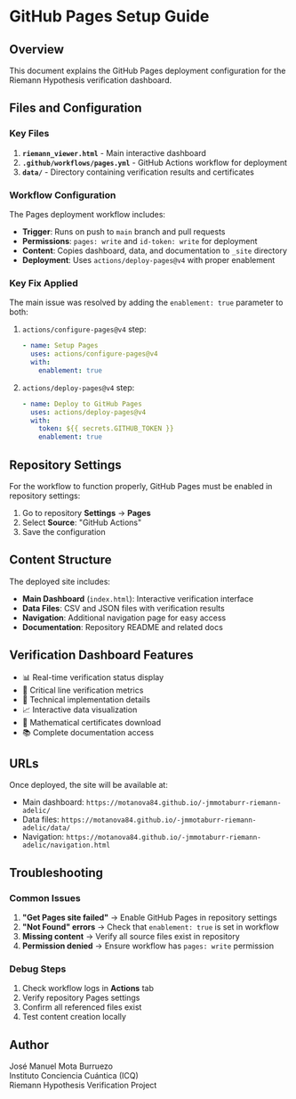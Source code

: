 # GitHub Pages Setup Guide

## Overview

This document explains the GitHub Pages deployment configuration for the Riemann Hypothesis verification dashboard.

## Files and Configuration

### Key Files

1. **`riemann_viewer.html`** - Main interactive dashboard
2. **`.github/workflows/pages.yml`** - GitHub Actions workflow for deployment
3. **`data/`** - Directory containing verification results and certificates

### Workflow Configuration

The Pages deployment workflow includes:

- **Trigger**: Runs on push to `main` branch and pull requests
- **Permissions**: `pages: write` and `id-token: write` for deployment
- **Content**: Copies dashboard, data, and documentation to `_site` directory
- **Deployment**: Uses `actions/deploy-pages@v4` with proper enablement

### Key Fix Applied

The main issue was resolved by adding the `enablement: true` parameter to both:

1. `actions/configure-pages@v4` step:
   ```yaml
   - name: Setup Pages
     uses: actions/configure-pages@v4
     with:
       enablement: true
   ```

2. `actions/deploy-pages@v4` step:
   ```yaml
   - name: Deploy to GitHub Pages
     uses: actions/deploy-pages@v4
     with:
       token: ${{ secrets.GITHUB_TOKEN }}
       enablement: true
   ```

## Repository Settings

For the workflow to function properly, GitHub Pages must be enabled in repository settings:

1. Go to repository **Settings** → **Pages**
2. Select **Source**: "GitHub Actions"
3. Save the configuration

## Content Structure

The deployed site includes:

- **Main Dashboard** (`index.html`): Interactive verification interface
- **Data Files**: CSV and JSON files with verification results
- **Navigation**: Additional navigation page for easy access
- **Documentation**: Repository README and related docs

## Verification Dashboard Features

- 📊 Real-time verification status display
- 🎯 Critical line verification metrics
- 🔬 Technical implementation details
- 📈 Interactive data visualization
- 📜 Mathematical certificates download
- 📚 Complete documentation access

## URLs

Once deployed, the site will be available at:
- Main dashboard: `https://motanova84.github.io/-jmmotaburr-riemann-adelic/`
- Data files: `https://motanova84.github.io/-jmmotaburr-riemann-adelic/data/`
- Navigation: `https://motanova84.github.io/-jmmotaburr-riemann-adelic/navigation.html`

## Troubleshooting

### Common Issues

1. **"Get Pages site failed"** → Enable GitHub Pages in repository settings
2. **"Not Found" errors** → Check that `enablement: true` is set in workflow
3. **Missing content** → Verify all source files exist in repository
4. **Permission denied** → Ensure workflow has `pages: write` permission

### Debug Steps

1. Check workflow logs in **Actions** tab
2. Verify repository Pages settings
3. Confirm all referenced files exist
4. Test content creation locally

## Author

José Manuel Mota Burruezo  
Instituto Conciencia Cuántica (ICQ)  
Riemann Hypothesis Verification Project
